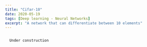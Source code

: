 ```yaml
---
title: "Cifar-10"
date: 2020-05-19
tags: [Deep learning - Neural Networks]
excerpt: "A network that can differentiate between 10 elements"
---
```


```python

  Under construction 

```